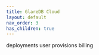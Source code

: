 ```yaml
---
title: GlareDB Cloud
layout: default
nav_order: 3
has_children: true
---
```


deployments
user provisions
billing
